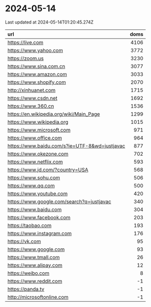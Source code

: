 # 2024-05-14

<!-- BEGIN -->
Last updated at 2024-05-14T01:20:45.274Z

url | doms
:- | -:
https://live.com | 4106
https://www.yahoo.com | 3772
https://zoom.us | 3230
https://www.sina.com.cn | 3077
https://www.amazon.com | 3033
https://www.shopify.com | 2070
http://xinhuanet.com | 1715
https://www.csdn.net | 1692
https://www.360.cn | 1536
https://en.wikipedia.org/wiki/Main_Page | 1299
https://www.wikipedia.org | 1015
https://www.microsoft.com | 971
https://www.office.com | 964
https://www.baidu.com/s?ie=UTF-8&wd=justjavac | 877
https://www.okezone.com | 702
https://www.netflix.com | 593
https://www.jd.com/?country=USA | 568
https://www.sohu.com | 506
https://www.qq.com | 500
https://www.youtube.com | 420
https://www.google.com/search?q=justjavac | 340
https://www.baidu.com | 304
https://www.facebook.com | 203
https://taobao.com | 193
https://www.instagram.com | 176
https://vk.com | 95
https://www.google.com | 93
https://www.tmall.com | 26
https://www.alipay.com | 12
https://weibo.com | 8
https://www.reddit.com | -1
https://panda.tv | -1
http://microsoftonline.com | -1
<!-- END -->
